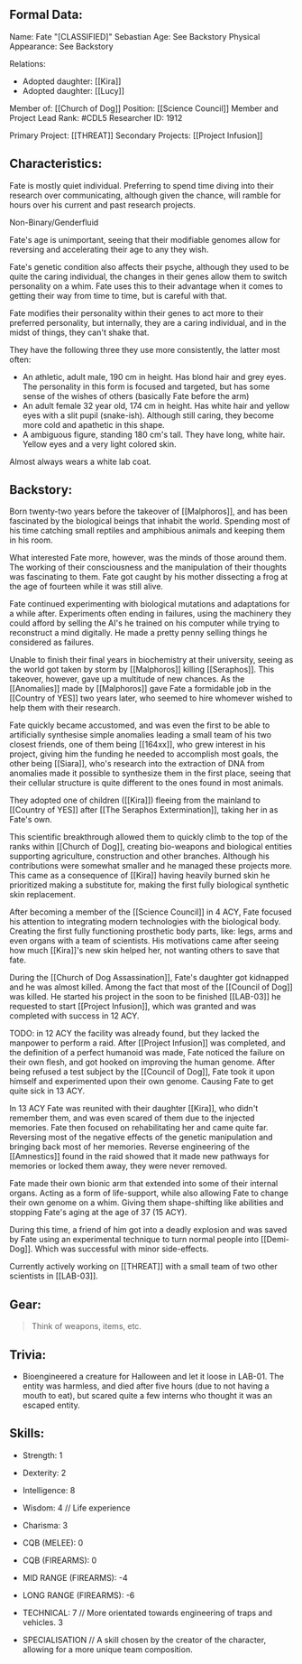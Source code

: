 ## Formal Data:
Name: Fate "\[CLASSIFIED]" Sebastian
Age: See Backstory
Physical Appearance: See Backstory

Relations:
- Adopted daughter: [[Kira]]
- Adopted daughter: [[Lucy]]

Member of: [[Church of Dog]]
Position: [[Science Council]] Member and Project Lead
Rank: #CDL5 
Researcher ID: 1912

Primary Project: [[THREAT]]
Secondary Projects: [[Project Infusion]]

## Characteristics:
Fate is mostly quiet individual. Preferring to spend time diving into their research over communicating, although given the chance, will ramble for hours over his current and past research projects.

Non-Binary/Genderfluid

Fate's age is unimportant, seeing that their modifiable genomes allow for reversing and accelerating their age to any they wish. 

Fate's genetic condition also affects their psyche, although they used to be quite the caring individual, the changes in their genes allow them to switch personality on a whim. Fate uses this to their advantage when it comes to getting their way from time to time, but is careful with that.

Fate modifies their personality within their genes to act more to their preferred personality, but internally, they are a caring individual, and in the midst of things, they can't shake that.

They have the following three they use more consistently, the latter most often:
- An athletic, adult male, 190 cm in height. Has blond hair and grey eyes.
  The personality in this form is focused and targeted, but has some sense of the wishes of others (basically Fate before the arm)
- An adult female 32 year old, 174 cm in height. Has white hair and yellow eyes with a slit pupil (snake-ish). 
  Although still caring, they become more cold and apathetic in this shape.
- A ambiguous figure, standing 180 cm's tall. They have long, white hair. Yellow eyes and a very light colored skin. 

Almost always wears a white lab coat.
## Backstory:
Born twenty-two years before the takeover of [[Malphoros]], and has been fascinated by the biological beings that inhabit the world. Spending most of his time catching small reptiles and amphibious animals and keeping them in his room.

What interested Fate more, however, was the minds of those around them. The working of their consciousness and the manipulation of their thoughts was fascinating to them. Fate got caught by his mother dissecting a frog at the age of fourteen while it was still alive.

Fate continued experimenting with biological mutations and adaptations for a while after. Experiments often ending in failures, using the machinery they could afford by selling the AI's he trained on his computer while trying to reconstruct a mind digitally. He made a pretty penny selling things he considered as failures.

Unable to finish their final years in biochemistry at their university, seeing as the world got taken by storm by [[Malphoros]] killing [[Seraphos]]. This takeover, however, gave up a multitude of new chances. As the [[Anomalies]] made by [[Malphoros]] gave Fate a formidable job in the [[Country of YES]] two years later, who seemed to hire whomever wished to help them with their research.

Fate quickly became accustomed, and was even the first to be able to artificially synthesise simple anomalies leading a small team of his two closest friends, one of them being [[164xx]], who grew interest in his project, giving him the funding he needed to accomplish most goals, the other being [[Siara]], who's research into the extraction of DNA from anomalies made it possible to synthesize them in the first place, seeing that their cellular structure is quite different to the ones found in most animals.

They adopted one of children ([[Kira]]) fleeing from the mainland to [[Country of YES]] after [[The Seraphos Extermination]], taking her in as Fate's own.

This scientific breakthrough allowed them to quickly climb to the top of the ranks within [[Church of Dog]], creating bio-weapons and biological entities supporting agriculture, construction and other branches. Although his contributions were somewhat smaller and he managed these projects more. This came as a consequence of [[Kira]] having heavily burned skin he prioritized making a substitute for, making the first fully biological synthetic skin replacement.

After becoming a member of the [[Science Council]] in 4 ACY, Fate focused his attention to integrating modern technologies with the biological body. Creating the first fully functioning prosthetic body parts, like: legs, arms and even organs with a team of scientists. His motivations came after seeing how much [[Kira]]'s new skin helped her, not wanting others to save that fate.

During the [[Church of Dog Assassination]], Fate's daughter got kidnapped and he was almost killed. Among the fact that most of the [[Council of Dog]] was killed. He started his project in the soon to be finished [[LAB-03]] he requested to start [[Project Infusion]], which was granted and was completed with success in 12 ACY.

TODO: in 12 ACY the facility was already found, but they lacked the manpower to perform a raid.
After [[Project Infusion]] was completed, and the definition of a perfect humanoid was made, Fate noticed the failure on their own flesh, and got hooked on improving the human genome. After being refused a test subject by the [[Council of Dog]], Fate took it upon himself and experimented upon their own genome. Causing Fate to get quite sick in 13 ACY.

In 13 ACY Fate was reunited with their daughter [[Kira]], who didn't remember them, and was even scared of them due to the injected memories. Fate then focused on rehabilitating her and came quite far. Reversing most of the negative effects of the genetic manipulation and bringing back most of her memories. Reverse engineering of the [[Amnestics]] found in the raid showed that it made new pathways for memories or locked them away, they were never removed. 

Fate made their own bionic arm that extended into some of their internal organs. Acting as a form of life-support, while also allowing Fate to change their own genome on a whim. Giving them shape-shifting like abilities and stopping Fate's aging at the age of 37 (15 ACY).

During this time, a friend of him got into a deadly explosion and was saved by Fate using an experimental technique to turn normal people into [[Demi-Dog]]. Which was successful with minor side-effects.

Currently actively working on [[THREAT]] with a small team of two other scientists in [[LAB-03]].
## Gear:
> Think of weapons, items, etc.

## Trivia:
- Bioengineered a creature for Halloween and let it loose in LAB-01. The entity was harmless, and died after five hours (due to not having a mouth to eat), but scared quite a few interns who thought it was an escaped entity.

## Skills:
- Strength: 1
- Dexterity: 2
- Intelligence: 8
- Wisdom: 4 // Life experience
- Charisma: 3

- CQB (MELEE): 0
- CQB (FIREARMS): 0
- MID RANGE (FIREARMS): -4
- LONG RANGE (FIREARMS): -6

- TECHNICAL: 7 // More orientated towards engineering of traps and vehicles.
3
- SPECIALISATION // A skill chosen by the creator of the character, allowing for a more unique team composition.
